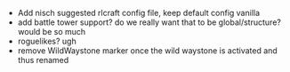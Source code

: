 - Add nisch suggested rlcraft config file, keep default config vanilla
- add battle tower support?  do we really want that to be global/structure? would be so much
- roguelikes? ugh
- remove WildWaystone marker once the wild waystone is activated and thus renamed